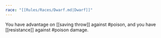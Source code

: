 ```yaml
---
race: "[[Rules/Races/Dwarf.md|Dwarf]]"
---
```


You have advantage on [[saving throw]] against #poison, and you have [[resistance]] against #poison damage.